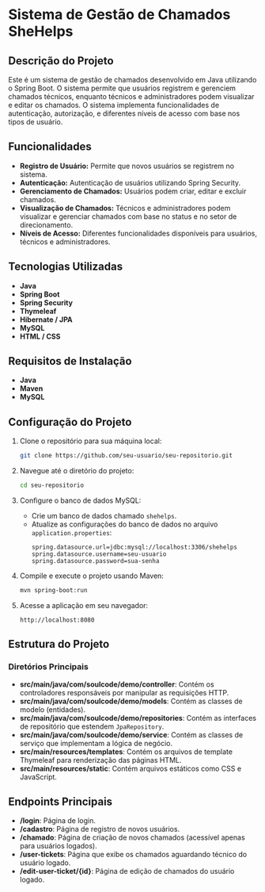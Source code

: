 # Sistema de Gestão de Chamados SheHelps

## Descrição do Projeto

Este é um sistema de gestão de chamados desenvolvido em Java utilizando o Spring Boot. O sistema permite que usuários registrem e gerenciem chamados técnicos, enquanto técnicos e administradores podem visualizar e editar os chamados. O sistema implementa funcionalidades de autenticação, autorização, e diferentes níveis de acesso com base nos tipos de usuário.

## Funcionalidades

- **Registro de Usuário:** Permite que novos usuários se registrem no sistema.
- **Autenticação:** Autenticação de usuários utilizando Spring Security.
- **Gerenciamento de Chamados:** Usuários podem criar, editar e excluir chamados.
- **Visualização de Chamados:** Técnicos e administradores podem visualizar e gerenciar chamados com base no status e no setor de direcionamento.
- **Níveis de Acesso:** Diferentes funcionalidades disponíveis para usuários, técnicos e administradores.

## Tecnologias Utilizadas

- **Java**
- **Spring Boot**
- **Spring Security**
- **Thymeleaf**
- **Hibernate / JPA**
- **MySQL**
- **HTML / CSS**

## Requisitos de Instalação

- **Java**
- **Maven**
- **MySQL**

## Configuração do Projeto

1. Clone o repositório para sua máquina local:
    ```bash
    git clone https://github.com/seu-usuario/seu-repositorio.git
    ```

2. Navegue até o diretório do projeto:
    ```bash
    cd seu-repositorio
    ```

3. Configure o banco de dados MySQL:
    - Crie um banco de dados chamado `shehelps`.
    - Atualize as configurações do banco de dados no arquivo `application.properties`:
      ```properties
      spring.datasource.url=jdbc:mysql://localhost:3306/shehelps
      spring.datasource.username=seu-usuario
      spring.datasource.password=sua-senha
      ```

4. Compile e execute o projeto usando Maven:
    ```bash
    mvn spring-boot:run
    ```

5. Acesse a aplicação em seu navegador:
    ```
    http://localhost:8080
    ```

## Estrutura do Projeto

### Diretórios Principais

- **src/main/java/com/soulcode/demo/controller**: Contém os controladores responsáveis por manipular as requisições HTTP.
- **src/main/java/com/soulcode/demo/models**: Contém as classes de modelo (entidades).
- **src/main/java/com/soulcode/demo/repositories**: Contém as interfaces de repositório que estendem `JpaRepository`.
- **src/main/java/com/soulcode/demo/service**: Contém as classes de serviço que implementam a lógica de negócio.
- **src/main/resources/templates**: Contém os arquivos de template Thymeleaf para renderização das páginas HTML.
- **src/main/resources/static**: Contém arquivos estáticos como CSS e JavaScript.

## Endpoints Principais

- **/login**: Página de login.
- **/cadastro**: Página de registro de novos usuários.
- **/chamado**: Página de criação de novos chamados (acessível apenas para usuários logados).
- **/user-tickets**: Página que exibe os chamados aguardando técnico do usuário logado.
- **/edit-user-ticket/{id}**: Página de edição de chamados do usuário logado.

